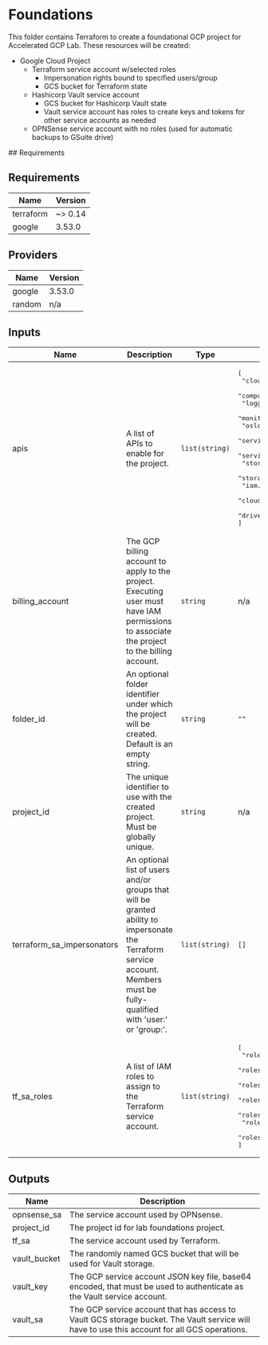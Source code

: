 # Foundations

This folder contains Terraform to create a foundational GCP project for
Accelerated GCP Lab. These resources will be created:

* Google Cloud Project
  * Terraform service account w/selected roles
    * Impersonation rights bound to specified users/group
    * GCS bucket for Terraform state
  * Hashicorp Vault service account
    * GCS bucket for Hashicorp Vault state
    * Vault service account has roles to create keys and tokens for other
      service accounts as needed
  * OPNSense service account with no roles (used for automatic backups to GSuite
    drive)

<!-- markdownlint-disable MD033 MD034 -->
<!-- BEGINNING OF PRE-COMMIT-TERRAFORM DOCS HOOK -->## Requirements
## Requirements

| Name | Version |
|------|---------|
| terraform | ~> 0.14 |
| google | 3.53.0 |

## Providers

| Name | Version |
|------|---------|
| google | 3.53.0 |
| random | n/a |

## Inputs

| Name | Description | Type | Default | Required |
|------|-------------|------|---------|:--------:|
| apis | A list of APIs to enable for the project. | `list(string)` | <pre>[<br>  "cloudapis.googleapis.com",<br>  "compute.googleapis.com",<br>  "logging.googleapis.com",<br>  "monitoring.googleapis.com",<br>  "oslogin.googleapis.com",<br>  "servicemanagement.googleapis.com",<br>  "serviceusage.googleapis.com",<br>  "storage-api.googleapis.com",<br>  "storage-component.googleapis.com",<br>  "iam.googleapis.com",<br>  "cloudresourcemanager.googleapis.com",<br>  "drive.googleapis.com"<br>]</pre> | no |
| billing\_account | The GCP billing account to apply to the project. Executing user must have IAM permissions to associate the project to the billing account. | `string` | n/a | yes |
| folder\_id | An optional folder identifier under which the project will be created. Default is an empty string. | `string` | `""` | no |
| project\_id | The unique identifier to use with the created project. Must be globally unique. | `string` | n/a | yes |
| terraform\_sa\_impersonators | An optional list of users and/or groups that will be granted ability to impersonate the Terraform service account. Members must be fully-qualified with 'user:' or 'group:'. | `list(string)` | `[]` | no |
| tf\_sa\_roles | A list of IAM roles to assign to the Terraform service account. | `list(string)` | <pre>[<br>  "roles/compute.admin",<br>  "roles/iam.serviceAccountAdmin",<br>  "roles/iam.serviceAccountKeyAdmin",<br>  "roles/iam.serviceAccountTokenCreator",<br>  "roles/iam.serviceAccountUser",<br>  "roles/storage.admin",<br>  "roles/resourcemanager.projectIamAdmin"<br>]</pre> | no |

## Outputs

| Name | Description |
|------|-------------|
| opnsense\_sa | The service account used by OPNsense. |
| project\_id | The project id for lab foundations project. |
| tf\_sa | The service account used by Terraform. |
| vault\_bucket | The randomly named GCS bucket that will be used for Vault storage. |
| vault\_key | The GCP service account JSON key file, base64 encoded, that must be used to authenticate as the Vault service account. |
| vault\_sa | The GCP service account that has access to Vault GCS storage bucket. The Vault service will have to use this account for all GCS operations. |

<!-- END OF PRE-COMMIT-TERRAFORM DOCS HOOK -->
<!-- markdownlint-enable MD033 MD034 -->
